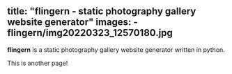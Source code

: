 title: "flingern - static photography gallery website generator"
images: 
      - flingern/img20220323_12570180.jpg
---

**flingern** is a static photography gallery website generator written in python.

This is another page!
